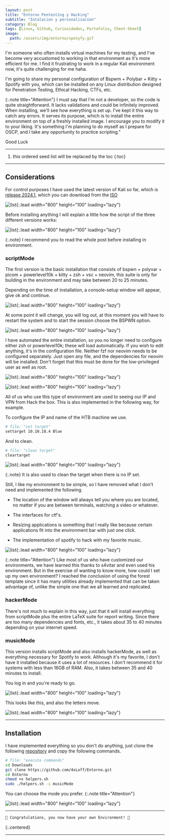 ```yaml
---
layout: post
title: "Entorno Pentesting y Hacking"
subtitle: "Intalacion y personalizacíon"
category: Blog
tags: [Linux, Github, Curiosidades, Portafolio, Cheet-Sheet]
image:
  path: /assets/img/entorno/spotyfy.gif
---
```


I'm someone who often installs virtual machines for my testing, and I've become very accustomed to working in that environment as it's more efficient for me. I find it frustrating to work in a regular Kali environment now, it's quite challenging for me haha.

I'm going to share my personal configuration of Bspwm + Polybar + Kitty + Spotify with you, which can be installed on any Linux distribution designed for Penetration Testing, Ethical Hacking, CTFs, etc.

{:.note title="Attention"}
I must say that I'm not a developer, so the code is quite straightforward. It lacks validations and could be infinitely improved. When installing, we'll see how everything is set up. I've kept it this way to catch any errors. It serves its purpose, which is to install the entire environment on top of a freshly installed image. I encourage you to modify it to your liking. It's something I'm planning to do myself as I prepare for OSCP, and I take any opportunity to practice scripting."

Good Luck

***

<!--more-->

1. this ordered seed list will be replaced by the toc
{:toc}

***

## Considerations

For control purposes I have used the latest version of Kali so far, which is [release 2024.1](https://www.kali.org/blog/kali-linux-2024-1-release/), which you can download from the [ISO](https://cdimage.kali.org/kali-2024.1/kali-linux-2024.1-installer-amd64.iso)

![list](/assets/img/entorno/base.png){:.lead width="800" height="100" loading="lazy"}

Before installing anything I will explain a little how the script of the three different versions works:

![list](/assets/img/entorno/mode.png){:.lead width="800" height="100" loading="lazy"}

{:.note}
I recommend you to read the whole post before installing in environment.

### scriptMode

The first version is the basic installation that consists of bspwn + polyvar + picom + powerlevel10k + kitty + zsh + vsc + neovim, this suite is only for building in the environment and may take between 20 to 25 minutes.

Depending on the time of installation, a console-setup window will appear, give ok and continue.

![list](/assets/img/entorno/panel.png){:.lead width="800" height="100" loading="lazy"}

At some point it will change, you will log out, at this moment you will have to restart the system and to start the session choose the BSPWN option.

![list](/assets/img/entorno/bspwn.png){:.lead width="800" height="100" loading="lazy"}

I have automated the entire installation, so you no longer need to configure either zsh or powerlevel10k; these will load automatically. If you wish to edit anything, it's in the configuration file. Neither fzf nor neovim needs to be configured separately. Just open any file, and the dependencies for neovim will be installed. Don't forget that this must be done for the low-privileged user as well as root.

![list](/assets/img/entorno/p10.png){:.lead width="800" height="100" loading="lazy"}

![list](/assets/img/entorno/nvim.png){:.lead width="800" height="100" loading="lazy"}

All of us who use this type of environment are used to seeing our IP and VPN from Hack the box. This is also implemented in the following way, for example.

To configure the IP and name of the HTB machine we use.

```bash
# file: "set target"
settarget 10.10.10.4 Blue
```

And to clean.

```bash
# file: "clean target"
cleartarget
```

![list](/assets/img/entorno/sp.png){:.lead width="800" height="100" loading="lazy"}

{:.note}
It is also used to clean the target when there is no IP set.

Still, I like my environment to be simple, so I have removed what I don't need and implemented the following.

- The location of the window will always tell you where you are located, no matter if you are between terminals, watching a video or whatever.

- The interfaces for ctf's.

- Resizing applications is something that I really like because certain applications fit into the environment bar with just one click.

- The implementation of spotify to hack with my favorite music.

![list](/assets/img/entorno/inicial.png){:.lead width="800" height="100" loading="lazy"}

{:.note title="Attention"}
Like most of us who have customized our environments, we have learned this thanks to s4vitar and even used his environment. But in the exercise of wanting to know more, how could I set up my own environment? I reached the conclusion of using the forest template since it has many utilities already implemented that can be taken advantage of, unlike the simple one that we all learned and replicated.

### hackerMode

There's not much to explain in this way, just that it will install everything from scriptMode plus the entire LaTeX suite for report writing. Since there are too many dependencies and fonts, etc., it takes about 35 to 40 minutes depending on your internet speed.

### musicMode

This version installs scriptMode and also installs hackerMode, as well as everything necessary for Spotify to work. Although it's my favorite, I don't have it installed because it uses a lot of resources. I don't recommend it for systems with less than 16GB of RAM. Also, it takes between 35 and 40 minutes to install.

You log in and you're ready to go.

![list](/assets/img/entorno/spotify.png){:.lead width="800" height="100" loading="lazy"}

This looks like this, and also the letters move.

![list](/assets/img/entorno/terminal.png){:.lead width="800" height="100" loading="lazy"}

---

## Installation

I have implemented everything so you don't do anything, just clone the following [repository](https://github.com/4xLoff/Entorno) and copy the following commands.

```bash
# file: "execute commands"
cd Downloads
git clone https://github.com/4xLoff/Entorno.git
cd Entorno
chmod +x helpers.sh
sudo ./helpers.sh -i musicMode
```

You can choose the mode you prefer.
{:.note title="Attention"}

![list](/assets/img/entorno/final.png){:.lead width="800" height="100" loading="lazy"}

---

```bash
🎉 Congratulations, you now have your own Environment! 🎉
```

{:.centered}

---

